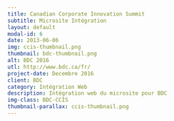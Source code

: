 ```yaml
---
title: Canadian Corporate Innovation Summit
subtitle: Microsite Intégration
layout: default
modal-id: 6
date: 2013-06-06
img: ccis-thumbnail.png
thumbnail: bdc-thumbnail.png
alt: BDC 2016
utl: http://www.bdc.ca/fr/
project-date: Decembre 2016
client: BDC
category: Intégration Web
description: Intégration web du microsite pour BDC
img-class: BDC-CCIS
thumbnail-parallax: ccis-thumbnail.png
---
```

